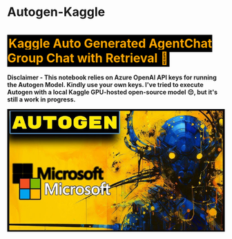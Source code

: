 # Autogen-Kaggle
# <span style="background-color:black; color:#fda504; padding: 3px;">Kaggle Auto Generated AgentChat Group Chat with Retrieval 🎊</span>

**Disclaimer - This notebook relies on Azure OpenAI API keys for running the Autogen Model. Kindly use your own keys. I've tried to execute Autogen with a local Kaggle GPU-hosted open-source model &#x1F614;, but it's still a work in progress.**


![](https://github.com/Owaiskhan9654/Autogen-Kaggle/blob/main/img/Autogen.jpeg?raw=true)

